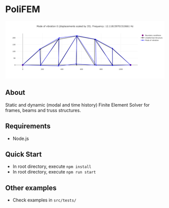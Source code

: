 # PoliFEM
<img src="modal.png" width="800">

## About
Static and dynamic (modal and time history) Finite Element Solver for frames, beams and truss structures.

## Requirements
- Node.js

## Quick Start
- In root directory, execute `npm install`
- In root directory, execute `npm run start`

## Other examples
- Check examples in `src/tests/`